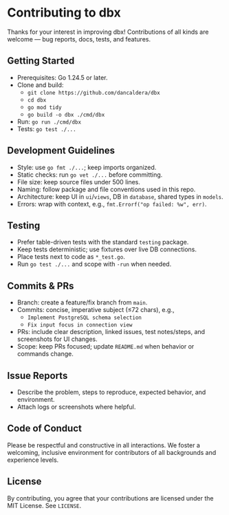 # Contributing to dbx

Thanks for your interest in improving dbx! Contributions of all kinds are welcome — bug reports, docs, tests, and features.

## Getting Started
- Prerequisites: Go 1.24.5 or later.
- Clone and build:
  - `git clone https://github.com/dancaldera/dbx`
  - `cd dbx`
  - `go mod tidy`
  - `go build -o dbx ./cmd/dbx`
- Run: `go run ./cmd/dbx`
- Tests: `go test ./...`

## Development Guidelines
- Style: use `go fmt ./...`; keep imports organized.
- Static checks: run `go vet ./...` before committing.
- File size: keep source files under 500 lines.
- Naming: follow package and file conventions used in this repo.
- Architecture: keep UI in `ui`/`views`, DB in `database`, shared types in `models`.
- Errors: wrap with context, e.g., `fmt.Errorf("op failed: %w", err)`.

## Testing
- Prefer table-driven tests with the standard `testing` package.
- Keep tests deterministic; use fixtures over live DB connections.
- Place tests next to code as `*_test.go`.
- Run `go test ./...` and scope with `-run` when needed.

## Commits & PRs
- Branch: create a feature/fix branch from `main`.
- Commits: concise, imperative subject (≤72 chars), e.g.,
  - `Implement PostgreSQL schema selection`
  - `Fix input focus in connection view`
- PRs: include clear description, linked issues, test notes/steps, and screenshots for UI changes.
- Scope: keep PRs focused; update `README.md` when behavior or commands change.

## Issue Reports
- Describe the problem, steps to reproduce, expected behavior, and environment.
- Attach logs or screenshots where helpful.

## Code of Conduct
Please be respectful and constructive in all interactions. We foster a welcoming, inclusive environment for contributors of all backgrounds and experience levels.

## License
By contributing, you agree that your contributions are licensed under the MIT License. See `LICENSE`.
